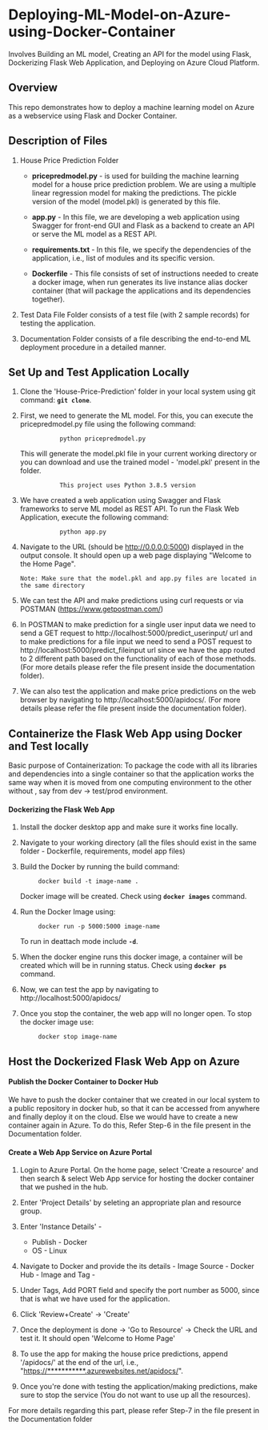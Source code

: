 # Deploying-ML-Model-on-Azure-using-Docker-Container
Involves Building an ML model, Creating an API for the model using Flask, Dockerizing Flask Web Application, and Deploying on Azure Cloud Platform.




## Overview
This repo demonstrates how to deploy a machine learning model on Azure as a webservice using Flask and Docker Container.




## Description of Files
1. House Price Prediction Folder
      - **pricepredmodel.py** - is used for building the machine learning model for a house price prediction problem. We are using a multiple linear regression model for making the predictions. The pickle version of the model (model.pkl) is generated by this file. 
      
      - **app.py** - In this file, we are developing a web application using Swagger for front-end GUI and Flask as a backend to create an API or serve the ML model as a REST API.
      
      - **requirements.txt** - In this file, we specify the dependencies of the application, i.e., list of modules and its specific version.
      
      - **Dockerfile** - This file consists of set of instructions needed to create a docker image, when run generates its live instance alias docker container (that will package the applications and its dependencies together).

2. Test Data File Folder consists of a test file (with 2 sample records) for testing the application.

3. Documentation Folder consists of a file describing the end-to-end ML deployment procedure in a detailed manner.




## Set Up and Test Application Locally
1. Clone the 'House-Price-Prediction' folder in your local system using git command: **``` git clone ```**.

2. First, we need to generate the ML model. For this, you can execute the pricepredmodel.py file using the following command:
            
                  python pricepredmodel.py


   This will generate the model.pkl file in your current working directory or you can download and use the trained model - 'model.pkl' present in the folder.

                  This project uses Python 3.8.5 version
            

3. We have created a web application using Swagger and Flask frameworks to serve ML model as REST API. To run the Flask Web Application, execute the following command:
                  
                  python app.py
                  
 
4. Navigate to the URL (should be http://0.0.0.0:5000) displayed in the output console. It should open up a web page displaying "Welcome to the Home Page". 

       Note: Make sure that the model.pkl and app.py files are located in the same directory
       

5. We can test the API and make predictions using curl requests or via POSTMAN (https://www.getpostman.com/) 

6. In POSTMAN to make prediction for a single user input data we need to send a GET request to http://localhost:5000/predict_userinput/ url and to make predictions for a file input we need to send a POST request to http://localhost:5000/predict_fileinput url since we have the app routed to 2 different path based on the functionality of each of those methods.
(For  more details please refer the file present inside the documentation folder). 

7. We can also test the application and make price predictions on the web browser by navigating to http://localhost:5000/apidocs/. (For  more details please refer the file present inside the documentation folder).




## Containerize the Flask Web App using Docker and Test locally
Basic purpose of Containerization: To package the code with all its libraries and dependencies into a single container so that the application works the same way when it is moved from one computing environment to the other without , say from dev -> test/prod environment. 

#### Dockerizing the Flask Web App
1. Install the docker desktop app and make sure it works fine locally.

2. Navigate to your working directory (all the files should exist in the same folder - Dockerfile, requirements, model app files)

3. Build the Docker by running the build command: 
            
            docker build -t image-name .
   
   Docker image will be created. Check using **```docker images```** command.

4. Run the Docker Image using: 
            
            docker run -p 5000:5000 image-name
            
   To run in deattach mode include **```-d```**.

5. When the docker engine runs this docker image, a container will be created which will be in running status. Check using **```docker ps```** command.

6. Now, we can test the app by navigating to http://localhost:5000/apidocs/

7. Once you stop the container, the web app will no longer open. To stop the docker image use: 
    
            docker stop image-name





## Host the Dockerized Flask Web App on Azure

#### Publish the Docker Container to Docker Hub
We have to push the docker container that we created in our local system to a public repository in docker hub, so that it can be accessed from anywhere and finally deploy it on the cloud. Else we would have to create a new container again in Azure.
To do this, Refer Step-6 in the file present in the Documentation folder.

#### Create a Web App Service on Azure Portal
1. Login to Azure Portal. On the home page, select 'Create a resource' and then search & select Web App service for hosting the docker container that we pushed in the hub. 

2. Enter 'Project Details' by seleting an appropriate plan and resource group.

3. Enter 'Instance Details' -
      - Publish - Docker
      - OS - Linux

4. Navigate to Docker and provide the its details
        - Image Source - Docker Hub
        - Image and Tag - <Depending on whatever you mentioned in the previous step while pushing the container in docker hub>

5. Under Tags, Add PORT field and specify the port number as 5000, since that is what we have used for the application.

6. Click 'Review+Create'  -> 'Create'

7. Once the deployment is done -> 'Go to Resource' -> Check the URL and test it. It should open 'Welcome to Home Page'

8. To use the app for making the house price predictions, append '/apidocs/' at the end of the url, i.e., "[https://***********.azurewebsites.net/apidocs/](url)".

9. Once you're done with testing the application/making predictions, make sure to stop the service (You do not want to use up all the resources).

For more details regarding this part, please refer Step-7 in the file present in the Documentation folder




